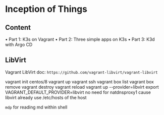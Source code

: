 # Inception of Things

## Content

• Part 1: K3s on Vagrant
• Part 2: Three simple apps on K3s
• Part 3: K3d with Argo CD


## LibVirt
Vagrant LibVirt doc: `https://github.com/vagrant-libvirt/vagrant-libvirt`



vagrant init centos/8
vagrant up
vagrant ssh
vagrant box list
vagrant box remove <tag>
vagrant destroy
vagrant reload
vagrant up --provider=libvirt
export VAGRANT_DEFAULT_PROVIDER=libvirt
no need for natdnsproxy1 cause libvirt already use /etc/hosts of the host

`mdp` for reading md within shell

